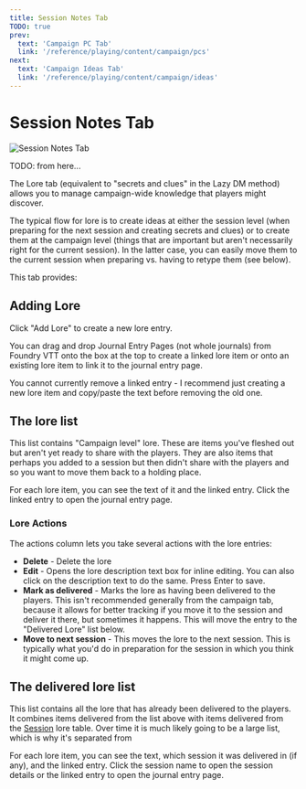 ```yaml
---
title: Session Notes Tab
TODO: true
prev: 
  text: 'Campaign PC Tab'
  link: '/reference/playing/content/campaign/pcs'
next: 
  text: 'Campaign Ideas Tab'
  link: '/reference/playing/content/campaign/ideas'
---
```

# Session Notes Tab
![Session Notes Tab](/assets/images/session-notes-tab.webp)

TODO: from here...

The Lore tab (equivalent to "secrets and clues" in the Lazy DM method) allows you to manage campaign-wide knowledge that players might discover. 

The typical flow for lore is to create ideas at either the session level (when preparing for the next session and creating secrets and clues) or to create them at the campaign level (things that are important but aren't necessarily right for the current session).  In the latter case, you can easily move them to the current session when preparing vs. having to retype them (see below).

This tab provides:

## Adding Lore
Click "Add Lore" to create a new lore entry.

You can drag and drop Journal Entry Pages (not whole journals) from Foundry VTT onto the box at the top to create a linked lore item or onto an existing lore item to link it to the journal entry page.  
  
You cannot currently remove a linked entry - I recommend just creating a new lore item and copy/paste the text before removing the old one.

## The lore list
This list contains "Campaign level" lore.  These are items you've fleshed out but aren't yet ready to share with the players.  They are also items that perhaps you added to a session but then didn't share with the players and so you want to move them back to a holding place.

For each lore item, you can see the text of it and the linked entry.  Click the linked entry to open the journal entry page.

### Lore Actions
The actions column lets you take several actions with the lore entries:
  - **Delete** - Delete the lore
  - **Edit** - Opens the lore description text box for inline editing. You can also click on the description text to do the same.  Press Enter to save.
  - **Mark as delivered** - Marks the lore as having been delivered to the players.  This isn't recommended generally from the campaign tab, because it allows for better tracking if you move it to the session and deliver it there, but sometimes it happens.  This will move the entry to the "Delivered Lore" list below.
  - **Move to next session** - This moves the lore to the next session.  This is typically what you'd do in preparation for the session in which you think it might come up.


## The delivered lore list
This list contains all the lore that has already been delivered to the players.  It combines items delivered from the list above with items delivered from the [Session](/reference/campaigns-and-sessions/session) lore table. Over time it is much likely going to be a large list, which is why it's separated from 

For each lore item, you can see the text, which session it was delivered in (if any), and the linked entry.  Click the session name to open the session details or the linked entry to open the journal entry page.
